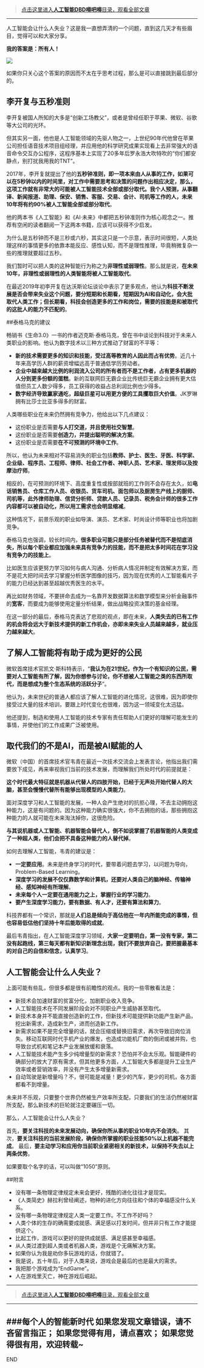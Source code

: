 >[点击这里进入**人工智能DBD嘚吧嘚**目录，观看全部文章](https://www.jianshu.com/p/ff37dbc75edb)
---

人工智能会让什么人失业？这是我一直想弄清的一个问题，直到这几天才有些眉目，觉得可以和大家分享。

**我的答案是：所有人！**

![](imgs/4324074-1e6146ed246145a4.png?imageMogr2/auto-orient/strip%7CimageView2/2/w/1240)

如果你只关心这个答案的原因而不太在乎思考过程，那么是可以直接跳到最后部分的。

## 李开复与五秒准则

李开复被国人所知的大多是“创新工场教父”，或者是曾经任职于苹果、微软、谷歌等大公司的光环。

但其实另一面，他也是人工智能领域的先驱人物之一，上世纪90年代他曾在苹果公司担任语音技术项目组经理，并应用他的科学研究成果实现看上去非常强大的语音命令交互办公程序，这程序基本上实现了20多年后罗永浩大吹特吹的“你们都安静点，别打扰我用我的TNT”。

2017年，李开复就提出了他的**五秒钟准则，即一项本来由人从事的工作，如果可以在5秒钟以内的时间里，对工作中需要思考和决策的问题作出相应决定，那么，这项工作就有非常大的可能被人工智能技术全部或部分取代。我个人预测，从事翻译、新闻报道、助理、保安、销售、客服、交易、会计、司机等工作的人，未来10年将有约90%被人工智能全部或部分取代**。

他的两本书《人工智能》和《AI·未来》中都把五秒钟准则作为核心观念之一。推荐有空闲的读者翻阅一下这两本书籍，应该可以获得不少启发。

为什么是五秒钟而不是三秒或六秒，其实这只是一个示意，表示时间很短，人类处理这样的事情更多的依靠本能反应、感性认知，而不是理性推理，毕竟稍微复杂一些的推理就要超过五秒。

我们暂时可以把人类的这种智能行为称之为**非理性或弱理性**。那么就是说，**在未来10年，非理性或弱理性的人类智能将被人工智能取代**。

在最近2019年初李开复在达沃斯论坛谈论中表示了更多观点，他认为**科技不断发展是否会带来失业这个问题，要分短期和长期看，短期因为AI和自动化，会大批取代人类工作；但长期看，科技会创造更多的工作和岗位，需要的技能是和被取代的这批人的能力不匹配的**。


##泰格马克的建议

畅销书《生命3.0》一书的作者迈克斯·泰格马克，曾在书中谈论到科技对于未来人类职业的影响。他认为数字技术以三种方式推动了财富的不平等：

- **新的技术需要更多的知识和技能，受过高等教育的人因此而占有优势**。近几十年来高学历人群的薪资增幅远高于普通低学历劳动者。
- **企业中越来越大比例的利润流入公司的所有者而不是工作者，占有更多机器的人分到更多份额的蛋糕**。新的互联网巨无霸企业比传统巨无霸企业拥有更大估值但员工人数少得多，员工获得的收益占总利润比例也少得多。
- **数字经济导致赢家通吃，超级巨星可以用更方便的工具攫取巨大价值**。JK罗琳拥有比莎士比亚多得多的财富。

人类哪些职业在未来仍然拥有竞争力，他给出以下几点建议：

- 这份职业是否需要**与人打交道，并且使用社交智慧**。
- 这份职业是否需要**创造力，并提出聪明的解决方案**。
- 这份职业是否需要**在不可预测的环境中工作**。

所以，他认为未来相对不容易消失的职业包括**教师、护士、医生、牙医、科学家、企业级、程序员、工程师、律师、社会工作者、神职人员、艺术家、理发师以及按摩治疗师**。

相反的，在可预测的环境下、高度重复性或按部就班的工作则不会存在太久，如**电话销售员、仓库工作人员、收银员、货车司机、面包师以及厨房生产线上的厨师、司机等，此外律师助理、信贷分析师、贷款人员、记录员、税务会计师的很多工作内容都可以被自动化，所以用工需求也会明显缩减**。

这种情况下，前景乐观的职业如导演、演员、艺术家、时尚设计师等职业也将加剧竞争。

泰格马克也强调，较长时间内，**很多职业可能只是部分任务被替代而不是彻底消失，所以每个职业都应加强未来具有竞争力的技能，而不是把太多时间花在学习没有竞争力的技能上**。

比如医生应该更努力学习如何与病人沟通、分析病人情况并制定有效解决方案，而不是花大把时间去学习掌握分析医学图像的技巧，因为现在优秀的人工智能看片子的能力已经达到甚至超越优秀医生的水平。

再比如财务领域，不要拼命去成为一名靠开发数据算法和数学模型来分析金融事件的**宽客**，而要成为能够使用定量分析结果，做出战略投资决策的基金经理。

在这一部分的最后，泰格马克表达了悲观的观点，即在未来，**人类失去的已有工作的机会将会远大于新技术提供的新工作机会，亦即未来失业人员越来越多，就业压力越来越大**。

## 了解人工智能将有助于成为更好的公民

微软首席技术官凯文·斯科特表示，“**我认为在21世纪，作为一个有知识的公民，需要对人工智能有所了解，因为你想参与讨论，你不想被人工智能之类的东西所取代，而是想成为整个生态系统的活跃分子**”。

他认为，未来世纪的普通人都应该了解人工智能的进化情况，这很难，因为即使你接受过大量的技术培训，要跟上时代变化也很难，因为这一领域变化太迅猛。

他还提到，制造和使用人工智能的技术专家有责任帮助人们更好的理解可能发生的事情，并使他们的工作成果广泛被使用。

## 取代我们的不是AI，而是被AI赋能的人

微软（中国）的首席技术官韦青在最近一次技术交流会上发表言论，他指出我们需要放下成见，再来审视我们当前的技术发展，而理解我们所处时代的前提就是：

**这个时代最大特征就是机器从代替人的四肢开始，已经于无声处开始代替人的大脑，甚至会慢慢代替所有能够出现模型的人类能力**。


面对深度学习和人工智能的发展，一种人会产生绝对的抗拒心理，不去主动拥抱这种能力，这是有问题的。因为这种能力确实很强大，你不去拥抱的话，那些拥抱这种能力的人就可能在未来淘汰掉你，这很危险。

**与其说机器或人工智能、机器智能会替代人，倒不如说掌握了机器智能的人类变成了一种超人类，他们会把不具备这种能力的人替代掉**。

如何去理解人工智能，韦青的建议是：

- **一定要应用**。未来是终身学习的时代，要带着问题去学习，以问题为导向，Problem-Based Learning。
- **深度学习的发展不仅仅靠数学和计算机，还要对人类自己的脑神经、传输神经、感知神经有所理解**。
- **未来每个人一定要在通用能力之上，掌握行业的学习能力**。
- **要产生深度学习能力，要有数据、有人才，还要有算法和算力**。

科技界都有一个常识，那就是**人们总是倾向于高估他在一年内所能完成的事情，但也容易低估他们坚持十年后能取得的成就**。

最后韦青指出，在人工智能深度学习领域，**大家一定要明白，第一没有专家，第二没有起跑线，第三每天都有新知识新理念出现，我们不要放弃自己，要把握最基本的对自己的自信和信念，认真学习**。

## 人工智能会让什么人失业？

上面可能有些乱，但很多都是很有前瞻性的观点。我的一些零散看法是：

- 新技术会加速财富的贫富分化，加剧职业收入竞争。
- 人工智能技术在不同发展阶段会对不同职业产生威胁甚至取代。
- 新技术本身并不能直接创造新的工作，但新技术可能提供新功能产生新产品，挖出新需求，造成新生产，进而创造新工作。
- 新需求如果不是完全增量的话，就会压缩或替换旧需求，再次导致旧岗位消失。移动互联网时代手机产业的爆发，也造成功能机厂商的倒闭或被并购，也导致台式机和笔记本产业发展放缓和衰落。
- 人工智能技术能产生多少纯增量型的新需求？恐怕并不会太乐观。智能硬件的确部分的放大了原有需求，但其他更多方面，人工智能大多都是提升工业生产效率或者营销效率，并没有产生太多增量新需求。
- 自动驾驶是新增量吗？不，很可能是减量！更少的汽车，更少的司机，各方面都看不到增量。

未来并不乐观，只要整个世界仍然被生产效率所支配，只要我们的生活仍然被财富所支配，那么新技术的巨轮就注定要碾压一切。

那么，人工智能会让什么人失业？

首先，**要关注科技的未来发展动向，确保你所从事的职业10年内不会消失**。
其次，**要关注科技的当前发展阶段，确保你所掌握的职业技能50%以上机器不能完成**。
最后，**要主动学习和应用你当前职业紧密相关的新技术，以保持不失去以上两条优势**。

如果要取个名字的话，可以叫做“1050”原则。


##附言

- 没有哪一条物理定律规定未来会更好，残酷的进化往往才是现实。
- 《人类简史》赫拉利曾经阐述，物种的进化方向往往和个体的幸福感没什么关系。
- 没有哪一条物理定律规定人类一定要工作。不工作不好吗？
- 人类个体的生存的确需要成就感、满足感以打发时间，但并非只有工作才能提供这个。
- 比起工作，游戏可以更好的提供成就感、满足感甚至幸福感。
- 从人类过渡到超人类或者机器人类，游戏是个无痛解决方案。
- 如果你认为我是劝你多玩游戏的话，你就错了。
- 我是说，五十年后，对于人类来说，游戏会是最后的也是最大的需求。
- 我把那个游戏成为“EndGame”。
- 人在游戏里灭亡，神在游戏后崛起。








---
>[点击这里进入**人工智能DBD嘚吧嘚**目录，观看全部文章](https://www.jianshu.com/p/ff37dbc75edb)
---
###每个人的智能新时代
如果您发现文章错误，请不吝留言指正；
如果您觉得有用，请点喜欢；
如果您觉得很有用，欢迎转载~
---
END